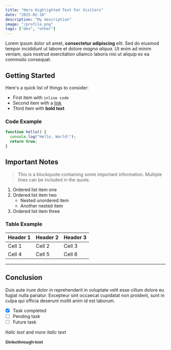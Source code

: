 ```yaml
---
title: "Hero Highlighted Text For Visitors"
date: "2025-02-16"
description: "My description"
image: "/profile.png"
tags: ["dev", "other"]
---
```


Lorem ipsum dolor sit amet, **consectetur adipiscing** elit. Sed do eiusmod tempor incididunt ut labore et dolore *magna aliqua*. Ut enim ad minim veniam, quis nostrud exercitation ullamco laboris nisi ut aliquip ex ea commodo consequat.

## Getting Started

Here's a quick list of things to consider:

- First item with `inline code`
- Second item with a [link](#)
- Third item with **bold text**

### Code Example

```typescript
function hello() {
  console.log("Hello, World!");
  return true;
}
```

## Important Notes

> This is a blockquote containing some important information.
> Multiple lines can be included in the quote.

1. Ordered list item one
2. Ordered list item two
   - Nested unordered item
   - Another nested item
3. Ordered list item three

### Table Example

| Header 1 | Header 2 | Header 3 |
|----------|----------|----------|
| Cell 1   | Cell 2   | Cell 3   |
| Cell 4   | Cell 5   | Cell 6   |

---

## Conclusion

Duis aute irure dolor in reprehenderit in voluptate velit esse cillum dolore eu fugiat nulla pariatur. Excepteur sint occaecat cupidatat non proident, sunt in culpa qui officia deserunt mollit anim id est laborum.

- [x] Task completed
- [ ] Pending task
- [ ] Future task

*Italic text* and _more italic text_

~~Strikethrough text~~
